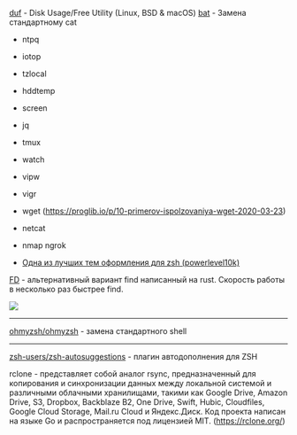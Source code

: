 [duf](https://github.com/muesli/duf) - Disk Usage/Free Utility (Linux, BSD & macOS)
[bat](https://github.com/sharkdp/bat) - Замена стандартному cat

- ntpq
- iotop
- tzlocal
- hddtemp
- screen
- jq
- tmux
- watch
- vipw
- vigr
- wget (https://proglib.io/p/10-primerov-ispolzovaniya-wget-2020-03-23)
- netcat
- nmap
ngrok

 - [Одна из лучших тем оформления для zsh (powerlevel10k)](https://github.com/romkatv/powerlevel10k)

 [FD](https://github.com/sharkdp/fd) - альтернативный вариант find написанный на rust. Скорость работы в несколько раз быстрее find. 
 
 ![](https://img.shields.io/badge/Linux-Ready-yellowgreen)

 ***
[ohmyzsh/ohmyzsh](https://github.com/ohmyzsh/ohmyzsh) - замена стандартного shell
***

[zsh-users/zsh-autosuggestions](https://github.com/zsh-users/zsh-autosuggestions) - плагин автодополнения для ZSH


rclone - представляет собой аналог rsync, предназначенный для копирования и синхронизации данных между локальной системой и различными облачными хранилищами, такими как Google Drive, Amazon Drive, S3, Dropbox, Backblaze B2, One Drive, Swift, Hubic, Cloudfiles, Google Cloud Storage, Mail.ru Cloud и Яндекс.Диск. Код проекта написан на языке Go и распространяется под лицензией MIT. (https://rclone.org/)